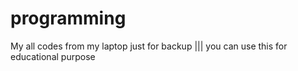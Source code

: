 # programming
My all codes from my laptop just for backup ||| you can use this for educational purpose
